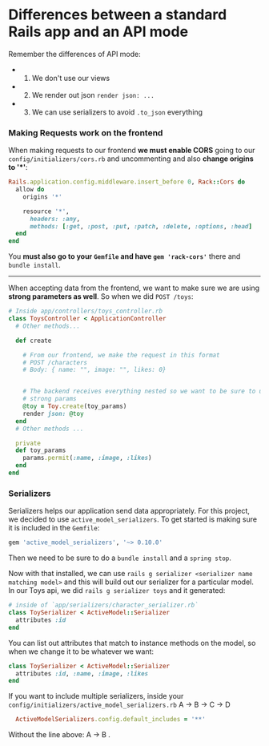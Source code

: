 
# Differences between a standard Rails app and an API mode

Remember the differences of API mode:

  - 1. We don't use our views
  - 2. We render out json `render json: ...`
  - 3. We can use serializers to avoid `.to_json` everything


### Making Requests work on the frontend

When making requests to our frontend **we must enable CORS**
going to our `config/initializers/cors.rb` and uncommenting and also
**change origins to '*'**:

```rb
Rails.application.config.middleware.insert_before 0, Rack::Cors do
  allow do
    origins '*'

    resource '*',
      headers: :any,
      methods: [:get, :post, :put, :patch, :delete, :options, :head]
  end
end
```

You **must also go to your `Gemfile` and have `gem 'rack-cors'`** there and
`bundle install`.

---

When accepting data from the frontend, we want to make sure we are using
**strong parameters as well**. So when we did `POST /toys`:

```rb
# Inside app/controllers/toys_controller.rb
class ToysController < ApplicationController
  # Other methods...

  def create

    # From our frontend, we make the request in this format
    # POST /characters
    # Body: { name: "", image: "", likes: 0}


    # The backend receives everything nested so we want to be sure to use
    # strong params
    @toy = Toy.create(toy_params)
    render json: @toy
  end
  # Other methods ...

  private
  def toy_params
    params.permit(:name, :image, :likes)
  end
end
```


### Serializers
Serializers helps our application send data appropriately. For this project,
we decided to use `active_model_serializers`. To get started is making sure
it is included in the `Gemfile`:

```rb
gem 'active_model_serializers', '~> 0.10.0'
```

Then we need to be sure to do a `bundle install` and a `spring stop`.

Now with that installed, we can use `rails g serializer <serializer name matching model>` and this will build out our serializer for a particular model. In our Toys
api, we did `rails g serializer toys` and it generated:

```rb
# inside of `app/serializers/character_serializer.rb`
class ToySerializer < ActiveModel::Serializer
  attributes :id
end
```

You can list out attributes that match to instance methods on the model, so when we change it to be whatever we want:

```rb
class ToySerializer < ActiveModel::Serializer
  attributes :id, :name, :image, :likes
end
```

If you want to include multiple serializers, inside your `config/initializers/active_model_serializers.rb`
A -> B -> C -> D

```rb
  ActiveModelSerializers.config.default_includes = '**'
```

Without the line above:
A -> B . 